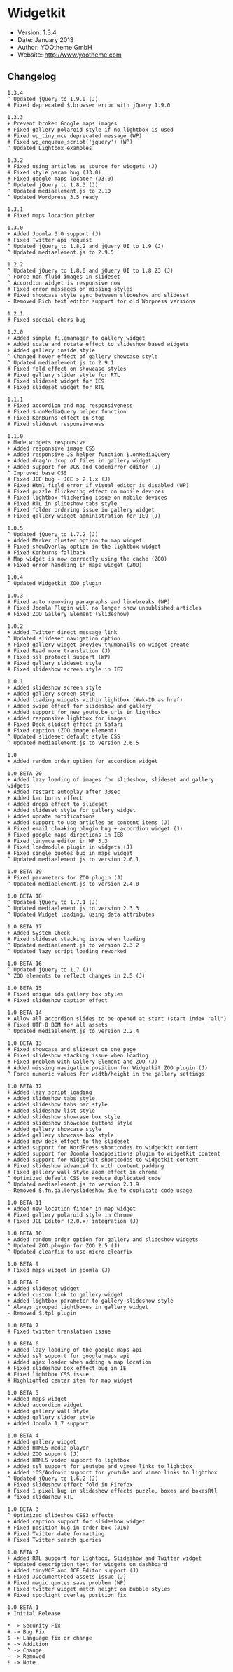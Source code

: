 # Widgetkit #

- Version: 1.3.4
- Date: January 2013
- Author: YOOtheme GmbH
- Website: <http://www.yootheme.com>

## Changelog

	1.3.4
	^ Updated jQuery to 1.9.0 (J)
	# Fixed deprecated $.browser error with jQuery 1.9.0

	1.3.3
	+ Prevent broken Google maps images
	# Fixed gallery polaroid style if no lightbox is used
	# Fixed wp_tiny_mce deprecated message (WP)
	# Fixed wp_enqueue_script('jquery') (WP)
	^ Updated Lightbox examples

	1.3.2
	# Fixed using articles as source for widgets (J)
	# Fixed style param bug (J3.0)
	# Fixed google maps locater (J3.0)
	^ Updated jQuery to 1.8.3 (J)
	^ Updated mediaelement.js to 2.10
	^ Updated Wordpress 3.5 ready

	1.3.1
	# Fixed maps location picker

	1.3.0
	+ Added Joomla 3.0 support (J)
	# Fixed Twitter api request
	^ Updated jQuery to 1.8.2 and jQuery UI to 1.9 (J)
	^ Updated mediaelement.js to 2.9.5

	1.2.2
	^ Updated jQuery to 1.8.0 and jQuery UI to 1.8.23 (J)
	^ Force non-fluid images in slideset
	^ Accordion widget is responsive now
	# Fixed error messages on missing styles
	# Fixed showcase style sync between slideshow and slideset
	- Removed Rich text editor support for old Worpress versions

	1.2.1
	# Fixed special chars bug
	
	1.2.0
	+ Added simple filemanager to gallery widget
	+ Added scale and rotate effect to slideshow based widgets
	+ Added gallery inside style
	^ Changed hover effect of gallery showcase style
	^ Updated mediaelement.js to 2.9.1
	# Fixed fold effect on showcase styles
	# Fixed gallery slider style for RTL
	# Fixed slideset widget for IE9
	# Fixed slideset widget for RTL

	1.1.1
	# Fixed accordion and map responsiveness
	# Fixed $.onMediaQuery helper function
	# Fixed KenBurns effect on stop
	# Fixed slideset responsiveness

	1.1.0
	+ Made widgets responsive
	+ Added responsive image CSS
	+ Added responsive JS helper function $.onMediaQuery
	+ Added drag'n drop of files in gallery widget
 	+ Added support for JCK and Codemirror editor (J)
	^ Improved base CSS
	# Fixed JCE bug - JCE > 2.1.x (J)
	# Fixed Html field error if visual editor is disabled (WP)
	# Fixed puzzle flickering effect on mobile devices
	# Fixed lightbox flickering issue on mobile devices
	# Fixed RTL in slideshow tabs style
	# Fixed folder ordering issue in gallery widget
	# Fixed gallery widget administration for IE9 (J)

	1.0.5
	^ Updated jQuery to 1.7.2 (J)
	+ Added Marker cluster option to map widget
	# Fixed showOverlay option in the lightbox widget
	# Fixed Kenburns fallback
	# Map widget is now correctly using the cache (ZOO)
	# Fixed error handling in maps widget (ZOO)

	1.0.4
	^ Updated Widgetkit ZOO plugin

	1.0.3
	# Fixed auto removing paragraphs and linebreaks (WP)
	# Fixed Joomla Plugin will no longer show unpublished articles
	# Fixed ZOO Gallery Element (Slideshow)

	1.0.2
	+ Added Twitter direct message link
	^ Updated slideset navigation option
	# Fixed gallery widget preview thumbnails on widget create
	# Fixed Read more translation (J)
	# Fixed ssl protocol support (WP)
	# Fixed gallery slideset style
	# Fixed slideshow screen style in IE7

	1.0.1
	+ Added slideshow screen style
	+ Added gallery screen style
	+ Added loading widgets within lightbox (#wk-ID as href)
	+ Added swipe effect for slideshow and gallery
	+ Added support for new youtu.be urls in lightbox
	+ Added responsive lightbox for images
 	# Fixed Deck slidset effect in Safari
	# Fixed caption (ZOO image element)
	^ Updated slideset default style CSS
	^ Updated mediaelement.js to version 2.6.5

	1.0
	+ Added random order option for accordion widget

	1.0 BETA 20
	+ Added lazy loading of images for slideshow, slideset and gallery widgets
	+ Added restart autoplay after 30sec
	+ Added ken burns effect
	+ Added drops effect to slideset
	+ Added slideset style for gallery widget
	+ Added update notifications
 	+ Added support to use articles as content items (J)
 	# Fixed email cloaking plugin bug + accordion widget (J)
	# Fixed google maps directions in IE8
	# Fixed tinymce editor in WP 3.3
	# Fixed loadmodule plugin in widgets (J)
	# Fixed single quotes bug in maps widget
	^ Updated mediaelement.js to version 2.6.1

	1.0 BETA 19
	# Fixed parameters for ZOO plugin (J)
	^ Updated mediaelement.js to version 2.4.0

	1.0 BETA 18
	^ Updated jQuery to 1.7.1 (J)
	^ Updated mediaelement.js to version 2.3.3
	^ Updated Widget loading, using data attributes

	1.0 BETA 17
	+ Added System Check
	# Fixed slideset stacking issue when loading
	^ Updated mediaelement.js to version 2.3.2
	^ Updated lazy script loading reworked

	1.0 BETA 16
	^ Updated jQuery to 1.7 (J)
	^ ZOO elements to reflect changes in 2.5 (J)

	1.0 BETA 15
	# Fixed unique ids gallery box styles
	# Fixed slideshow caption effect

	1.0 BETA 14
	+ Allow all accordion slides to be opened at start (start index "all")
	# Fixed UTF-8 BOM for all assets
	^ Updated mediaelement.js to version 2.2.4

	1.0 BETA 13
	# Fixed showcase and slideset on one page
	# Fixed slideshow stacking issue when loading
	# Fixed problem with Gallery Element and ZOO (J)
	# Added missing navigation position for Widgetkit ZOO plugin (J)
	^ Force numeric values for width/height in the gallery settings

	1.0 BETA 12
	+ Added lazy script loading
	+ Added slideshow tabs style
	+ Added slideshow tabs bar style
	+ Added slideshow list style
	+ Added slideshow showcase box style
	+ Added slideshow showcase buttons style
	+ Added gallery showcase style
	+ Added gallery showcase box style
	+ Added new deck effect to the slideset
	+ Added support for WordPress shortcodes to widgetkit content
	+ Added support for Joomla loadpositions plugin to widgetkit content
	+ Added support for Widgetkit shortcodes to widgetkit content
	# Fixed slideshow advanced fx with content padding
	# Fixed gallery wall style zoom effect in chrome
	^ Optimized default CSS to reduce duplicated code
	^ Updated mediaelement.js to version 2.1.9
	- Removed $.fn.galleryslideshow due to duplicate code usage

	1.0 BETA 11
	+ Added new location finder in map widget
	# Fixed gallery polaroid style in Chrome
	# Fixed JCE Editor (2.0.x) integration (J)

	1.0 BETA 10
	+ Added random order option for gallery and slideshow widgets
	^ Updated ZOO plugin for ZOO 2.5 (J)
	^ Updated clearfix to use micro clearfix

	1.0 BETA 9
	# Fixed maps widget in joomla (J)

	1.0 BETA 8
	+ Added slideset widget
	+ Added custom link to gallery widget
	+ Added lightbox parameter to gallery slideshow style
	^ Always grouped lightboxes in gallery widget
	- Removed $.tpl plugin

	1.0 BETA 7
	# Fixed twitter translation issue

	1.0 BETA 6
	+ Added lazy loading of the google maps api
	+ Added ssl support for google maps api
	+ Added ajax loader when adding a map location
	# Fixed slideshow box effect bug in IE
	# Fixed lightbox CSS issue
	# Highlighted center item for map widget

	1.0 BETA 5
	+ Added maps widget
	+ Added accordion widget
	+ Added gallery wall style
	+ Added gallery slider style
	+ Added Joomla 1.7 support

	1.0 BETA 4
	+ Added gallery widget
	+ Added HTML5 media player
	+ Added ZOO support (J)
	+ Added HTML5 video support to lightbox
	+ Added ssl support for youtube and vimeo links to lightbox
	+ Added iOS/Android support for youtube and vimeo links to lightbox
	^ Updated jQuery to 1.6.2 (J)
	# Fixed slideshow effect fold in Firefox
	# Fixed 1 pixel bug in slideshow effects puzzle, boxes and boxesRtl
	# fixed slideshow RTL

	1.0 BETA 3
	^ Optimized slideshow CSS3 effects
	+ Added caption support for slideshow widget
	# Fixed position bug in order box (J16)
	# Fixed Twitter date formatting
	# Fixed Twitter search queries

	1.0 BETA 2
	+ Added RTL support for Lightbox, Slideshow and Twitter widget
	^ Updated description text for widgets on dashboard
	+ Added tinyMCE and JCE Editor support (J)
	# Fixed JDocumentFeed assets issue (J)
	# Fixed magic quotes save problem (WP)
	# Fixed twitter widget match height on bubble styles
	# Fixed spotlight overlay position fix

	1.0 BETA 1
	+ Initial Release

	* -> Security Fix
	# -> Bug Fix
	$ -> Language fix or change
	+ -> Addition
	^ -> Change
	- -> Removed
	! -> Note
